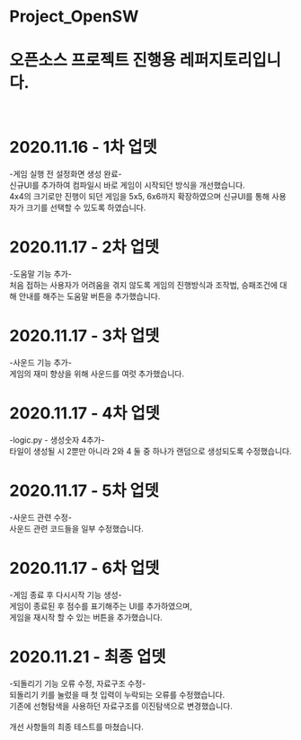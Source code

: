 # Project_OpenSW
# 오픈소스 프로젝트 진행용 레퍼지토리입니다.
<br>

# 2020.11.16 - 1차 업뎃
-게임 실행 전 설정화면 생성 완료-<br>
신규UI를 추가하여 컴파일시 바로 게임이 시작되던 방식을 개선했습니다.<br>
4x4의 크기로만 진행이 되던 게임을 5x5, 6x6까지 확장하였으며 신규UI를 통해 사용자가 크기를 선택할 수 있도록 하였습니다.

# 2020.11.17 - 2차 업뎃
-도움말 기능 추가-<br>
처음 접하는 사용자가 어려움을 겪지 않도록 게임의 진행방식과 조작법, 승패조건에 대해 안내를 해주는 도움말 버튼을 추가했습니다.<br>

# 2020.11.17 - 3차 업뎃
-사운드 기능 추가-<br>
게임의 재미 향상을 위해 사운드를 여럿 추가했습니다.

# 2020.11.17 - 4차 업뎃
-logic.py - 생성숫자 4추가-<br>
타일이 생성될 시 2뿐만 아니라 2와 4 둘 중 하나가 랜덤으로 생성되도록 수정했습니다.

# 2020.11.17 - 5차 업뎃
-사운드 관련 수정-<br>
사운드 관련 코드들을 일부 수정했습니다.

# 2020.11.17 - 6차 업뎃
-게임 종료 후 다시시작 기능 생성-<br>
게임이 종료된 후 점수를 표기해주는 UI를 추가하였으며,<br>
게임을 재시작 할 수 있는 버튼을 추가했습니다.

# 2020.11.21 - 최종 업뎃
-되돌리기 기능 오류 수정, 자료구조 수정-</br>
되돌리기 키를 눌렀을 때 첫 입력이 누락되는 오류를 수정했습니다.<br>
기존에 선형탐색을 사용하던 자료구조를 이진탐색으로 변경했습니다.<br>
<br>
개선 사항들의 최종 테스트를 마쳤습니다.
